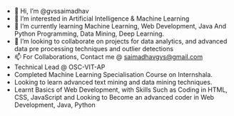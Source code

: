 - 👋 Hi, I’m @gvssaimadhav
- 👀 I’m interested in Artificial Intelligence & Machine Learning
- 🌱 I’m currently learning Machine Learning, Web Development, Java And Python Programming, Data Mining, Deep Learning.
- 💞️ I’m looking to collaborate on projects for data analytics, and advanced data pre processing techniques and outlier detections
- 📫 For Collaborations, Contact me @ saimadhavgvs@gmail.com
- Technical Lead @ OSC-VIT-AP
- Completed Machine Learning Specialisation Course on Internshala.
- Looking to learn advanced text mining and data mining techniques.
- Learnt Basics of Web Development, with Skills Such as Coding in HTML, CSS, JavaScript and Looking to Become an advanced coder in Web Development, Java, Python
<!---
gvssaimadhav/gvssaimadhav is a ✨ special ✨ repository because its `README.md` (this file) appears on your GitHub profile.
You can click the Preview link to take a look at your changes.
--->
